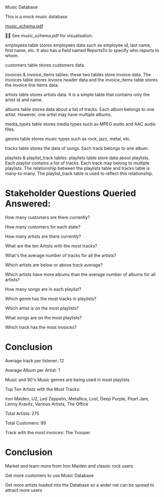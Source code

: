 Music Database

This is a mock music database

[music_schema.pdf](https://github.com/Ducky-007/MusicData/files/11781959/music_schema.pdf)


☝🏻 See music_schema.pdf for visualisation.

employees table stores employees data such as employee id, last name, first name, etc. It also has a field named ReportsTo to specify who reports to whom.

customers table stores customers data.

invoices & invoice_items tables: these two tables store invoice data. The invoices table stores invoice header data and the invoice_items table stores the invoice line items data.

artists table stores artists data. It is a simple table that contains only the artist id and name.

albums table stores data about a list of tracks. Each album belongs to one artist. However, one artist may have multiple albums.

media_types table stores media types such as MPEG audio and AAC audio files.

genres table stores music types such as rock, jazz, metal, etc.

tracks table stores the data of songs. Each track belongs to one album.
    
playlists & playlist_track tables: playlists table store data about playlists. Each playlist contains a list of tracks. Each track may belong to multiple playlists. The relationship between the playlists table and tracks table is many-to-many. The playlist_track table is used to reflect this relationship.

# Stakeholder Questions Queried Answered:

How many customers are there currently?

How many customers for each state?

How many artists are there currently?

What are the ten Artists with the most tracks?

What's the average number of tracks for all the artists?

Which artists are below or above track average?

Which artists have more albums than the average number of albums for all artists?

How many songs are in each playlist?

Which genre has the most tracks in playlists?

Which artist is on the most playlists?

What songs are on the most playlists?

Which track has the most invoices?

# Conclusion

Average track per listener: 12

Average Album per Artist: 1

Music and 90's Music genres are being used in most playlists

Top Ten Artists with the Most Tracks:

Iron Maiden,
U2,
Led Zeppelin,
Metallica,
Lost,
Deep Purple,
Pearl Jam,
Lenny Kravitz,
Various Artists,
The Office

Total Artists: 275

Total Customers: 99

Track with the most invoices: The Trooper

# Conclusion
Market and learn more from Iron Maiden and classic rock users

Get more customers to use Music Database

Get more artists loaded into the Database so a wider net can be spread to attract more users
